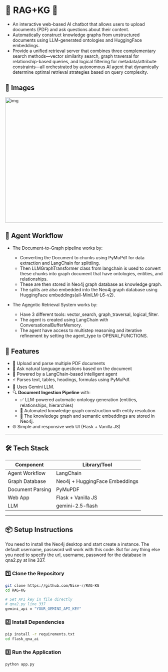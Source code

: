 # 📄 RAG+KG 🤖

- An interactive web-based AI chatbot that allows users to upload documents (PDF) and ask questions about their content. 
- Automatically construct knowledge graphs from unstructured documents using LLM-generated ontologies and HuggingFace embeddings.
- Provide a unified retrieval server that combines three complementary search methods—vector similarity search, graph traversal for relationship-based queries, and logical filtering for metadata/attribute constraints—all orchestrated by autonomous AI agent that dynamically determine optimal retrieval strategies based on query complexity.
  
## 🎨 Images

<img width="600" height="400" alt="img" src="https://github.com/user-attachments/assets/ed3fd791-5e4a-474f-a951-5b94d59ba540" />


## 🧠 Agent Workflow

- The Document-to-Graph pipeline works by:
  - Converting the Document to chunks using PyMuPdf for data extraction and LangChain for splittling.
  - Then LLMGraphTransformer class from langchain is used to convert these chunks into graph document that have ontologies, entities, and relationships.
  - These are then stored in Neo4j graph database as knowledge graph.
  - The splits are also embedded into the Neo4j graph database using HuggingFace embeddings(all-MiniLM-L6-v2).
    
- The Agegntic Retrieval System works by:
   - Have 3 different tools: vector_search, graph_traversal, logical_filter.
   - The agent is created using LangChain with ConversationalBufferMemory.
   - The agent have access to multistep reasoning and iterative refinement by setting the agent_type to OPENAI_FUNCTIONS.

## 🚀 Features

- 📎 Upload and parse multiple PDF documents 
- 💬 Ask natural language questions based on the document
- 🧠 Powered by a LangChain-based intelligent agent
- ⚡ Parses text, tables, headings, formulas using PyMuPdf.
- 🤖 Uses Gemini LLM.
- 🔍 **Document Ingestion Pipeline** with:
  - ✅ LLM-powered automatic ontology generation (entities, relationships, hierarchies)
  - 🧠 Automated knowledge graph construction with entity resolution 
  - 🎯 The knowledege graph and semantic embeddings are stored in Neo4j. 
- 🌐 Simple and responsive web UI (Flask + Vanilla JS)


---

## 🛠️ Tech Stack

| Component                | Library/Tool                             |
|--------------------------|------------------------------------------|
| Agent Workflow           | LangChain   |
| Graph Database     | Neo4j + HuggingFace Embeddings    |
| Document Parsing              | PyMuPDF |
| Web App         | Flask + Vanilla JS           |
|LLM              | gemini-2.5-flash          |

---

## 📦 Setup Instructions

You need to install the Neo4j desktop and start create a instance. The default username, password will work with this code. But for any thing else you need to specify the url, username, password for the database in qna2.py at line 337.

### 1️⃣ Clone the Repository

```bash
git clone https://github.com/Nise-r/RAG-KG
cd RAG-KG

# Set API key in file directly
# qna2.py line 337
gemini_api = "YOUR_GEMINI_API_KEY"
```


### 2️⃣ Install Dependencies
```bash
pip install -r requirements.txt
cd flask_qna_ai
```

### 3️⃣ Run the Application
```bash
python app.py
```

